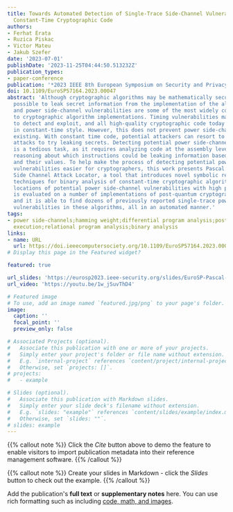```yaml
---
title: Towards Automated Detection of Single-Trace Side-Channel Vulnerabilities in
  Constant-Time Cryptographic Code
authors:
- Ferhat Erata
- Ruzica Piskac
- Victor Mateu
- Jakub Szefer
date: '2023-07-01'
publishDate: '2023-11-25T04:44:50.513232Z'
publication_types:
- paper-conference
publication: '*2023 IEEE 8th European Symposium on Security and Privacy (EuroS&P)*'
doi: 10.1109/EuroSP57164.2023.00047
abstract: 'Although cryptographic algorithms may be mathematically secure, it is often
  possible to leak secret information from the implementation of the algorithms. Timing
  and power side-channel vulnerabilities are some of the most widely considered threats
  to cryptographic algorithm implementations. Timing vulnerabilities may be easier
  to detect and exploit, and all high-quality cryptographic code today should be written
  in constant-time style. However, this does not prevent power side-channels from
  existing. With constant time code, potential attackers can resort to power side-channel
  attacks to try leaking secrets. Detecting potential power side-channel vulnerabilities
  is a tedious task, as it requires analyzing code at the assembly level and needs
  reasoning about which instructions could be leaking information based on their operands
  and their values. To help make the process of detecting potential power side-channel
  vulnerabilities easier for cryptographers, this work presents Pascal: Power Analysis
  Side Channel Attack Locator, a tool that introduces novel symbolic register analysis
  techniques for binary analysis of constant-time cryptographic algorithms, and verifies
  locations of potential power side-channel vulnerabilities with high precision. Pascal
  is evaluated on a number of implementations of post-quantum cryptographic algorithms,
  and it is able to find dozens of previously reported single-trace power side-channel
  vulnerabilities in these algorithms, all in an automated manner.'
tags:
- power side-channels;hamming weight;differential program analysis;post-quantum cryptography;symbolic
  execution;relational program analysis;binary analysis
links:
- name: URL
  url: https://doi.ieeecomputersociety.org/10.1109/EuroSP57164.2023.00047
# Display this page in the Featured widget?

featured: true

url_slides: 'https://eurosp2023.ieee-security.org/slides/EuroSP-Pascal-Slides.pdf'
url_video: 'https://youtu.be/1w_jSuvThD4'

# Featured image
# To use, add an image named `featured.jpg/png` to your page's folder.
image:
  caption: ''
  focal_point: ''
  preview_only: false

# Associated Projects (optional).
#   Associate this publication with one or more of your projects.
#   Simply enter your project's folder or file name without extension.
#   E.g. `internal-project` references `content/project/internal-project/index.md`.
#   Otherwise, set `projects: []`.
# projects:
#   - example

# Slides (optional).
#   Associate this publication with Markdown slides.
#   Simply enter your slide deck's filename without extension.
#   E.g. `slides: "example"` references `content/slides/example/index.md`.
#   Otherwise, set `slides: ""`.
# slides: example
---
```


{{% callout note %}}
Click the _Cite_ button above to demo the feature to enable visitors to import publication metadata into their reference management software.
{{% /callout %}}

{{% callout note %}}
Create your slides in Markdown - click the _Slides_ button to check out the example.
{{% /callout %}}

Add the publication's **full text** or **supplementary notes** here. You can use rich formatting such as including [code, math, and images](https://docs.hugoblox.com/content/writing-markdown-latex/).

